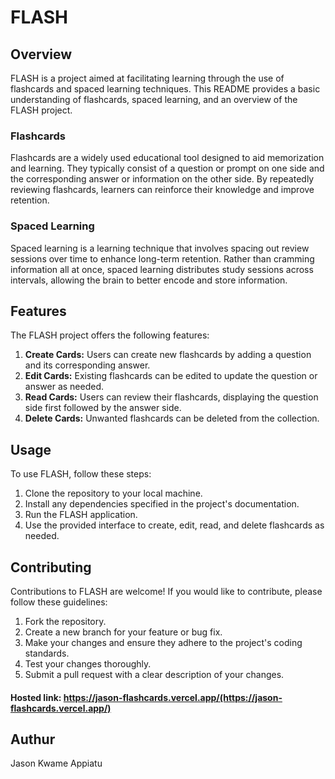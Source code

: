 # FLASH

## Overview

FLASH is a project aimed at facilitating learning through the use of flashcards and spaced learning techniques. This README provides a basic understanding of flashcards, spaced learning, and an overview of the FLASH project.

### Flashcards

Flashcards are a widely used educational tool designed to aid memorization and learning. They typically consist of a question or prompt on one side and the corresponding answer or information on the other side. By repeatedly reviewing flashcards, learners can reinforce their knowledge and improve retention.

### Spaced Learning

Spaced learning is a learning technique that involves spacing out review sessions over time to enhance long-term retention. Rather than cramming information all at once, spaced learning distributes study sessions across intervals, allowing the brain to better encode and store information.

## Features

The FLASH project offers the following features:

1. **Create Cards:** Users can create new flashcards by adding a question and its corresponding answer.
2. **Edit Cards:** Existing flashcards can be edited to update the question or answer as needed.
3. **Read Cards:** Users can review their flashcards, displaying the question side first followed by the answer side.
4. **Delete Cards:** Unwanted flashcards can be deleted from the collection.

## Usage

To use FLASH, follow these steps:

1. Clone the repository to your local machine.
2. Install any dependencies specified in the project's documentation.
3. Run the FLASH application.
4. Use the provided interface to create, edit, read, and delete flashcards as needed.

## Contributing

Contributions to FLASH are welcome! If you would like to contribute, please follow these guidelines:

1. Fork the repository.
2. Create a new branch for your feature or bug fix.
3. Make your changes and ensure they adhere to the project's coding standards.
4. Test your changes thoroughly.
5. Submit a pull request with a clear description of your changes.

#### Hosted link: https://jason-flashcards.vercel.app/(https://jason-flashcards.vercel.app/) 

## Authur

Jason Kwame Appiatu

